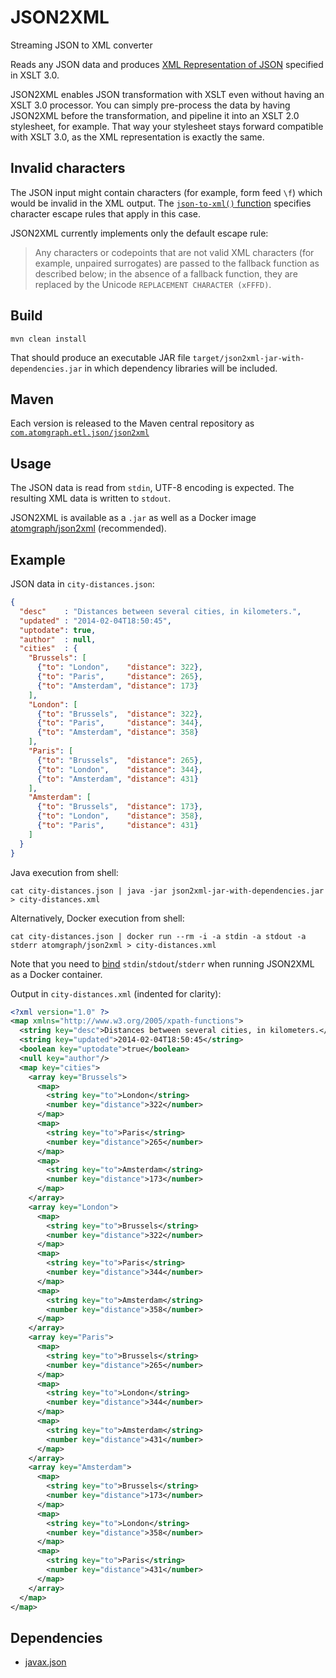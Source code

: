 # JSON2XML
Streaming JSON to XML converter

Reads any JSON data and produces [XML Representation of JSON](https://www.w3.org/TR/xslt-30/#json-to-xml-mapping) specified in XSLT 3.0.

JSON2XML enables JSON transformation with XSLT even without having an XSLT 3.0 processor. You can simply pre-process the data by having JSON2XML before the transformation, and pipeline it into an XSLT 2.0 stylesheet, for example. That way your stylesheet stays forward compatible with XSLT 3.0, as the XML representation is exactly the same.

## Invalid characters

The JSON input might contain characters (for example, form feed `\f`) which would be invalid in the XML output. The [`json-to-xml()` function](https://www.w3.org/TR/xslt-30/#func-json-to-xml) specifies character escape rules that apply in this case.

JSON2XML currently implements only the default escape rule: 
> Any characters or codepoints that are not valid XML characters (for example, unpaired surrogates) are passed to the fallback function as described below; in the absence of a fallback function, they are replaced by the Unicode `REPLACEMENT CHARACTER (xFFFD)`.

## Build

    mvn clean install

That should produce an executable JAR file `target/json2xml-jar-with-dependencies.jar` in which dependency libraries will be included.

## Maven

Each version is released to the Maven central repository as [`com.atomgraph.etl.json/json2xml`](https://central.sonatype.com/artifact/com.atomgraph.etl.json/json2xml)

## Usage

The JSON data is read from `stdin`, UTF-8 encoding is expected. The resulting XML data is written to `stdout`.

JSON2XML is available as a `.jar` as well as a Docker image [atomgraph/json2xml](https://hub.docker.com/r/atomgraph/json2xml) (recommended).

## Example

JSON data in `city-distances.json`:

```json
{
  "desc"    : "Distances between several cities, in kilometers.",
  "updated" : "2014-02-04T18:50:45",
  "uptodate": true,
  "author"  : null,
  "cities"  : {
    "Brussels": [
      {"to": "London",    "distance": 322},
      {"to": "Paris",     "distance": 265},
      {"to": "Amsterdam", "distance": 173}
    ],
    "London": [
      {"to": "Brussels",  "distance": 322},
      {"to": "Paris",     "distance": 344},
      {"to": "Amsterdam", "distance": 358}
    ],
    "Paris": [
      {"to": "Brussels",  "distance": 265},
      {"to": "London",    "distance": 344},
      {"to": "Amsterdam", "distance": 431}
    ],
    "Amsterdam": [
      {"to": "Brussels",  "distance": 173},
      {"to": "London",    "distance": 358},
      {"to": "Paris",     "distance": 431}
    ]
  }
}
```

Java execution from shell:

    cat city-distances.json | java -jar json2xml-jar-with-dependencies.jar > city-distances.xml

Alternatively, Docker execution from shell:

    cat city-distances.json | docker run --rm -i -a stdin -a stdout -a stderr atomgraph/json2xml > city-distances.xml

Note that you need to [bind](https://docs.docker.com/engine/reference/commandline/run/#attach-to-stdinstdoutstderr--a) `stdin`/`stdout`/`stderr` when running JSON2XML as a Docker container.

Output in `city-distances.xml` (indented for clarity):

```xml
<?xml version="1.0" ?>
<map xmlns="http://www.w3.org/2005/xpath-functions">
  <string key="desc">Distances between several cities, in kilometers.</string>
  <string key="updated">2014-02-04T18:50:45</string>
  <boolean key="uptodate">true</boolean>
  <null key="author"/>
  <map key="cities">
    <array key="Brussels">
      <map>
        <string key="to">London</string>
        <number key="distance">322</number>
      </map>
      <map>
        <string key="to">Paris</string>
        <number key="distance">265</number>
      </map>
      <map>
        <string key="to">Amsterdam</string>
        <number key="distance">173</number>
      </map>
    </array>
    <array key="London">
      <map>
        <string key="to">Brussels</string>
        <number key="distance">322</number>
      </map>
      <map>
        <string key="to">Paris</string>
        <number key="distance">344</number>
      </map>
      <map>
        <string key="to">Amsterdam</string>
        <number key="distance">358</number>
      </map>
    </array>
    <array key="Paris">
      <map>
        <string key="to">Brussels</string>
        <number key="distance">265</number>
      </map>
      <map>
        <string key="to">London</string>
        <number key="distance">344</number>
      </map>
      <map>
        <string key="to">Amsterdam</string>
        <number key="distance">431</number>
      </map>
    </array>
    <array key="Amsterdam">
      <map>
        <string key="to">Brussels</string>
        <number key="distance">173</number>
      </map>
      <map>
        <string key="to">London</string>
        <number key="distance">358</number>
      </map>
      <map>
        <string key="to">Paris</string>
        <number key="distance">431</number>
      </map>
    </array>
  </map>
</map>
```

## Dependencies

* [javax.json](https://mvnrepository.com/artifact/org.glassfish/javax.json)
